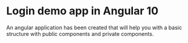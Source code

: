 # Login demo app in Angular 10
An angular application has been created that will help you with a basic structure with public components and private components.
